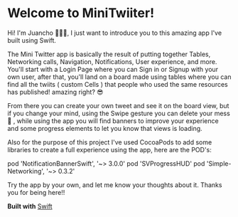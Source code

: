# Welcome to MiniTwiiter!
Hi! I'm Juancho 🙋🏼‍♂️, I just want to introduce you to this amazing app I've built using Swift.

The Mini Twitter app is basically the result of putting together Tables, Networking calls, Navigation, Notifications, User experience, and more. You'll start with a Login Page where you can Sign in or Signup with your own user, after that, you'll land on a board made using tables where you can find all the twiits ( custom Cells ) that people who used the same resources has published! amazing right? 😎

From there you can create your own tweet and see it on the board view, but if you change your mind, using the Swipe gesture you can delete your mess 🚮 , while using the app you will find banners to improve your experience and some progress elements to let you know that views is loading.

Also for the purpose of this project I've used CocoaPods to add some libraries to create a full experience using the app, here are the POD's:

pod 'NotificationBannerSwift', '~> 3.0.0'
pod 'SVProgressHUD'
pod 'Simple-Networking', '~> 0.3.2'


Try the app by your own, and let me know your thoughts about it. Thanks you for being here!!

**Built with** [Swift](https://www.swift.org/)
